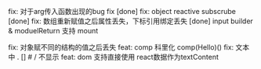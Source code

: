 <!--
 * @Author: chenzhongsheng
 * @Date: 2022-11-05 12:19:34
 * @Description: Coding something
 * @LastEditors: chenzhongsheng
 * @LastEditTime: 2022-11-08 08:23:07
-->

fix: 对于arg传入函数出现的bug fix [done]
fix: object reactive subscrube [done]
fix: 数组重新赋值之后属性丢失，下标引用绑定丢失 [done]
input builder & moduelReturn 支持 mount

fix: 对象赋不同的结构的值之后丢失
feat: comp 科里化 comp(Hello)()
fix: 文本中 . [] # / 不显示
feat: dom 支持直接使用 react数据作为textContent